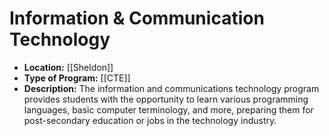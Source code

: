 # Information & Communication Technology
- **Location:** [[Sheldon]]
- **Type of Program:** [[CTE]]
- **Description:** The information and communications technology program provides students with the opportunity to learn various programming languages, basic computer terminology, and more, preparing them for post-secondary education or jobs in the technology industry.
